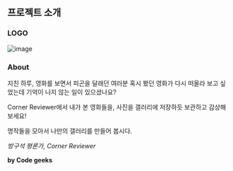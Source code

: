 ## 프로젝트 소개 

### LOGO
> 
![image](https://user-images.githubusercontent.com/77579370/160454155-1b8d2d00-d4a1-49ce-ab81-6b34c20612fc.png)

### About
> 
지친 하루, 영화를 보면서 피곤을 달래던 여러분
혹시 봤던 영화가 다시 떠올라 보고 싶었는데 기억이 나지 않는 일이 있으셨나요?

Corner Reviewer에서 내가 본 영화들을,
사진을 갤러리에 저장하듯 보관하고 감상해보세요! 

명작들을 모아서 나만의 갤러리를 만들어 봅시다.



*방구석 평론가, Corner Reviewer*

**by Code geeks**

